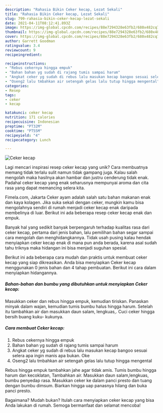 ```yaml
---
description: "Rahasia Bikin Ceker kecap, Lezat Sekali"
title: "Rahasia Bikin Ceker kecap, Lezat Sekali"
slug: 799-rahasia-bikin-ceker-kecap-lezat-sekali
date: 2021-04-11T08:12:41.893Z
image: https://img-global.cpcdn.com/recipes/88e7294328e63fb2/680x482cq70/ceker-kecap-foto-resep-utama.jpg
thumbnail: https://img-global.cpcdn.com/recipes/88e7294328e63fb2/680x482cq70/ceker-kecap-foto-resep-utama.jpg
cover: https://img-global.cpcdn.com/recipes/88e7294328e63fb2/680x482cq70/ceker-kecap-foto-resep-utama.jpg
author: Garrett Goodman
ratingvalue: 3.4
reviewcount: 9
recipeingredient:

recipeinstructions:
- "Rebus cekernya hingga empuk"
- "Bahan bahan yg sudah di rajang tumis sampai harum"
- "Angkat ceker yg sudah di rebus lalu masukan kecap bangoo sesuai selera apa ingin manis apa bukan. Oke"
- "Oseng2 lalu tmbahkan air setengah gelas lalu tutup hingga mengental"
categories:
- Resep
tags:
- ceker
- kecap

katakunci: ceker kecap 
nutrition: 171 calories
recipecuisine: Indonesian
preptime: "PT32M"
cooktime: "PT55M"
recipeyield: "4"
recipecategory: Lunch

---
```



![Ceker kecap](https://img-global.cpcdn.com/recipes/88e7294328e63fb2/680x482cq70/ceker-kecap-foto-resep-utama.jpg)

Lagi mencari inspirasi resep ceker kecap yang unik? Cara membuatnya memang tidak terlalu sulit namun tidak gampang juga. Kalau salah mengolah maka hasilnya akan hambar dan justru cenderung tidak enak. Padahal ceker kecap yang enak seharusnya mempunyai aroma dan cita rasa yang dapat memancing selera kita.

Fimela.com, Jakarta Ceker ayam adalah salah satu bahan makanan enak dan kaya kolagen. Jika suka sekali dengan ceker, mungkin kamu bisa mengolahnya sendiri di rumah menjadi ceker kecap enak daripada membelinya di luar. Berikut ini ada beberapa resep ceker kecap enak dan empuk.

Banyak hal yang sedikit banyak berpengaruh terhadap kualitas rasa dari ceker kecap, pertama dari jenis bahan, lalu pemilihan bahan segar sampai cara mengolah dan menghidangkannya. Tidak usah pusing kalau hendak menyiapkan ceker kecap enak di mana pun anda berada, karena asal sudah tahu triknya maka hidangan ini bisa menjadi suguhan spesial.


Berikut ini ada beberapa cara mudah dan praktis untuk membuat ceker kecap yang siap dikreasikan. Anda bisa menyiapkan Ceker kecap menggunakan 0 jenis bahan dan 4 tahap pembuatan. Berikut ini cara dalam menyiapkan hidangannya.

<!--inarticleads1-->

##### Bahan-bahan dan bumbu yang dibutuhkan untuk menyiapkan Ceker kecap:



Masukkan ceker dan rebus hingga empuk, kemudian tiriskan. Panaskan minyak dalam wajan, kemudian tumis bumbu halus hingga harum. Setelah itu tambahkan air dan masukkan daun salam, lengkuas,. Cuci ceker hingga bersih buang kuku- kukunya. 

<!--inarticleads2-->

##### Cara membuat Ceker kecap:

1. Rebus cekernya hingga empuk
1. Bahan bahan yg sudah di rajang tumis sampai harum
1. Angkat ceker yg sudah di rebus lalu masukan kecap bangoo sesuai selera apa ingin manis apa bukan. Oke
1. Oseng2 lalu tmbahkan air setengah gelas lalu tutup hingga mengental


Rebus hingga empuk tambahkan jahe agar tidak amis. Tumis bumbu hingga harum dan kecoklatan, Tambahkan air. Masukkan daun salam,lengkuas, bumbu penyedap rasa. Masukkan ceker ke dalam panci presto dan tuang dengan bumbu dimsum. Biarkan hingga uap panasnya hilang dan buka panci presto. 

Bagaimana? Mudah bukan? Itulah cara menyiapkan ceker kecap yang bisa Anda lakukan di rumah. Semoga bermanfaat dan selamat mencoba!
